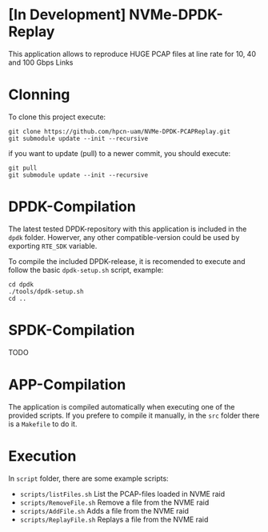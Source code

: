 [In Development] NVMe-DPDK-Replay 
=================

This application allows to reproduce HUGE PCAP files at line rate for 10, 40 and 100 Gbps Links

Clonning
=================
To clone this project execute:

````
git clone https://github.com/hpcn-uam/NVMe-DPDK-PCAPReplay.git
git submodule update --init --recursive
````

if you want to update (pull) to a newer commit, you should execute:

````
git pull
git submodule update --init --recursive
````

DPDK-Compilation
=================
The latest tested DPDK-repository with this application is included in the `dpdk` folder.
Howerver, any other compatible-version could be used by exporting `RTE_SDK` variable.

To compile the included DPDK-release, it is recomended to execute and follow the basic `dpdk-setup.sh` script, example:

````
cd dpdk
./tools/dpdk-setup.sh
cd ..
````

SPDK-Compilation
=================
TODO

APP-Compilation
=================
The application is compiled automatically when executing one of the provided scripts.
If you prefere to compile it manually, in the `src` folder there is a `Makefile` to do it.

Execution
=================
In `script` folder, there are some example scripts:

- `scripts/listFiles.sh` List the PCAP-files loaded in NVME raid
- `scripts/RemoveFile.sh` Remove a file from the NVME raid
- `scripts/AddFile.sh` Adds a file from the NVME raid
- `scripts/ReplayFile.sh` Replays a file from the NVME raid
